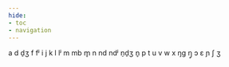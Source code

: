 ```yaml
---
hide:
- toc
- navigation
---
```

a
d
d̠ʒ
f
fʲ
i
j
k
l
lʲ
m
mb
m̥
n
nd
ndʲ
n̠d̠ʒ
n̥
p
t
u
v
w
x
ŋɡ
ŋ̥
ɔ
ɛ
ɲ
ʃ
ʒ
